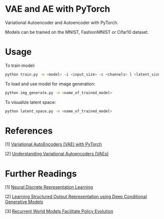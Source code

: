 # VAE and AE with PyTorch
Variational Autoencoder and Autoencoder with PyTorch. </p>
Models can be trained on the MNIST, FashionMNIST or Cifar10 dataset. </p>
# Usage

To train model:

```bash
python train.py -m <model> -i <input_size> -c <channels> l <latent_size> -b <batch_size> -d <data_set> -ne <number_of_epochs> -lr <learning_rate> -rt <reconstruct_type>
```

To load and use model for image generation:
```bash
python img_generate.py -m <name_of_trained_model>
```

To visualize latent space:
```bash
python latent_space.py -m <name_of_trained_model>
```

# References
[1] [Variational AutoEncoders (VAE) with PyTorch](https://avandekleut.github.io/vae/) </p>
[2] [Understanding Variational Autoencoders (VAEs)](https://towardsdatascience.com/understanding-variational-autoencoders-vaes-f70510919f73)

# Further Readings
[1] [Neural Discrete Representation Learning](https://arxiv.org/abs/1711.00937) </p>
[2] [Learning Structured Output Representation using Deep Conditional Generative Models](https://arxiv.org/abs/2201.09874) </p>
[3] [Recurrent World Models Facilitate Policy Evolution](https://papers.nips.cc/paper/2018/hash/2de5d16682c3c35007e4e92982f1a2ba-Abstract.html)

